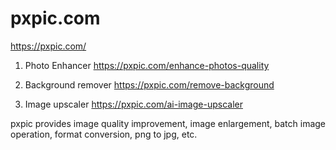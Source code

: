 # pxpic.com
https://pxpic.com/
1. Photo Enhancer
https://pxpic.com/enhance-photos-quality

2. Background remover
https://pxpic.com/remove-background

3. Image upscaler
https://pxpic.com/ai-image-upscaler

pxpic provides image quality improvement, image enlargement, batch image operation, format conversion, png to jpg, etc.
